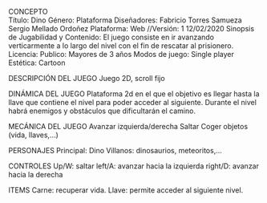 
CONCEPTO    
    Título: Dino
    Género: Plataforma
    Diseñadores:
        Fabricio Torres Samueza
        Sergio Mellado Ordoñez
    Plataforma: Web
    //Versión: 1 12/02/2020
    Sinopsis de Jugabilidad y Contenido: 
        El juego consiste en ir avanzando verticarmente a lo largo del nivel con el fin de rescatar al prisionero.
    Licencia:
    Publico: Mayores de 3 años
    Modos de juego: Single player
    Estética: Cartoon

DESCRIPCIÓN DEL JUEGO
Juego 2D, scroll fijo

DINÁMICA DEL JUEGO
Plataforma 2d en el que el objetivo es llegar hasta la llave que contiene el nivel para poder acceder al siguiente. Durante el nivel habrá enemigos y obstáculos que dificultarán el camino.

MECÁNICA DEL JUEGO
Avanzar izquierda/derecha
Saltar
Coger objetos (vida, llaves,...)

PERSONAJES
Principal: Dino
Villanos: dinosaurios, meteoritos,...

CONTROLES
Up/W: saltar
left/A: avanzar hacia la izquierda
right/D: avanzar hacia la derecha

ITEMS
Carne: recuperar vida.
Llave: permite acceder al siguiente nivel.

